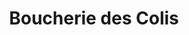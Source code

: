 ---
title: "Boucherie des Colis"
url: /saint-mars-du-desert/boucherie-des-colis/
shop: boucherie
---